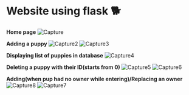 # Website using flask :dog2:

**Home page** 
![Capture](https://user-images.githubusercontent.com/28715027/67222615-4e9ac080-f44b-11e9-9e0e-4feb6304fa4a.PNG)

**Adding a puppy**
![Capture2](https://user-images.githubusercontent.com/28715027/67222788-a89b8600-f44b-11e9-9589-029876e3dbb7.PNG)
![Capture3](https://user-images.githubusercontent.com/28715027/67222838-c49f2780-f44b-11e9-88ca-5cdee8a20c73.PNG)

**Displaying list of puppies in database**
![Capture4](https://user-images.githubusercontent.com/28715027/67222902-e4cee680-f44b-11e9-908f-5e6da93ffd8d.PNG)

**Deleting a puppy with their ID(starts from 0)**
![Capture5](https://user-images.githubusercontent.com/28715027/67222984-1051d100-f44c-11e9-93aa-7187ac83fd19.PNG)
![Capture6](https://user-images.githubusercontent.com/28715027/67223182-6aeb2d00-f44c-11e9-84f9-cad2a142c31d.PNG)

**Adding(when pup had no owner while entering)/Replacing an owner**
![Capture8](https://user-images.githubusercontent.com/28715027/67223588-2e6c0100-f44d-11e9-8242-e402b1df3da3.PNG)
![Capture7](https://user-images.githubusercontent.com/28715027/67223263-91a96380-f44c-11e9-9325-0691826ad71a.PNG)


